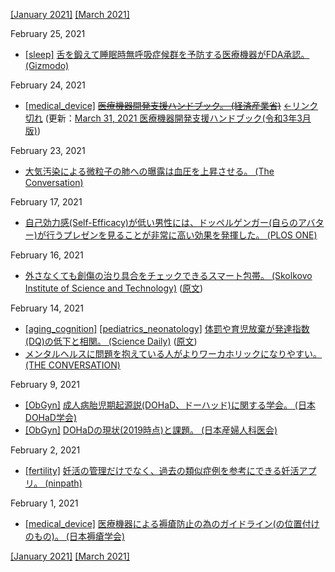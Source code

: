 [\[January 2021\]](2101.md) [\[March 2021\]](2103.md)

February 25, 2021
* [\[sleep\]](sleep.md) [舌を鍛えて睡眠時無呼吸症候群を予防する医療機器がFDA承認。 (Gizmodo)](https://gizmodo.com/fda-clears-tongue-stimulator-you-use-during-the-day-to-1846214174)

February 24, 2021
* [\[medical_device\]](medical_device.md) ~~[医療機器開発支援ハンドブック。 (経済産業省)](https://www.med-device.jp/repository/c949c741c8e77fa444829a60f9eb2c3c55da9ead.pdf)~~ [←リンク切れ](https://www.med-device.jp/repository2/) (更新：[March 31, 2021 医療機器開発支援ハンドブック(令和3年3月版)](2103.md))

February 23, 2021
* [大気汚染による微粒子の肺への曝露は血圧を上昇させる。 (The Conversation)](https://theconversation.com/air-filters-can-scrub-out-pollutants-near-highways-reduce-blood-pressure-155275)

February 17, 2021
* [自己効力感(Self-Efficacy)が低い男性には、ドッペルゲンガー(自らのアバター)が行うプレゼンを見ることが非常に高い効果を発揮した。 (PLOS ONE)]()

February 16, 2021
* [外さなくても創傷の治り具合をチェックできるスマート包帯。 (Skolkovo Institute of Science and Technology)](https://www.skoltech.ru/en/2020/12/sensors-for-a-smart-wound-bandage-may-track-healing-immune-response-study/) ([原文](https://pubs.acs.org/doi/10.1021/acssensors.0c01697))

February 14, 2021
* [\[aging_cognition\]](aging_cognition.md) [\[pediatrics_neonatology\]](pediatrics_neonatology.md) [体罰や育児放棄が発達指数(DQ)の低下と相関。 (Science Daily)](https://www.sciencedaily.com/releases/2021/02/210205192202.htm) ([原文](https://jaacap.org/article/S0890-8567(20)30163-5/fulltext))
* [メンタルヘルスに問題を抱えている人がよりワーカホリックになりやすい。 (THE CONVERSATION)](https://theconversation.com/work-addiction-can-be-harmful-to-mental-health-153411)

February 9, 2021
* [\[ObGyn\]](ObGyn.md) [成人病胎児期起源説(DOHaD、ドーハッド)に関する学会。 (日本DOHaD学会)](http://square.umin.ac.jp/Jp-DOHaD/index.html)
* [\[ObGyn\]](ObGyn.md) [DOHaDの現状(2019時点)と課題。 (日本産婦人科医会)](http://www.jaog.or.jp/wp/wp-content/uploads/2019/03/eae26d5cc26a44d86d0f83c00b76b8c4.pdf)

February 2, 2021
* [\[fertility\]](fertility.md) [妊活の管理だけでなく、過去の類似症例を参考にできる妊活アプリ。 (ninpath)](https://ninpath.com/)

February 1, 2021
* [\[medical_device\]](medical_device.md) [医療機器による褥瘡防止の為のガイドライン(の位置付けのもの)。 (日本褥瘡学会)](http://www.jspu.org/jpn/info/pdf/bestpractice_.pdf)

[\[January 2021\]](2101.md) [\[March 2021\]](2103.md)
